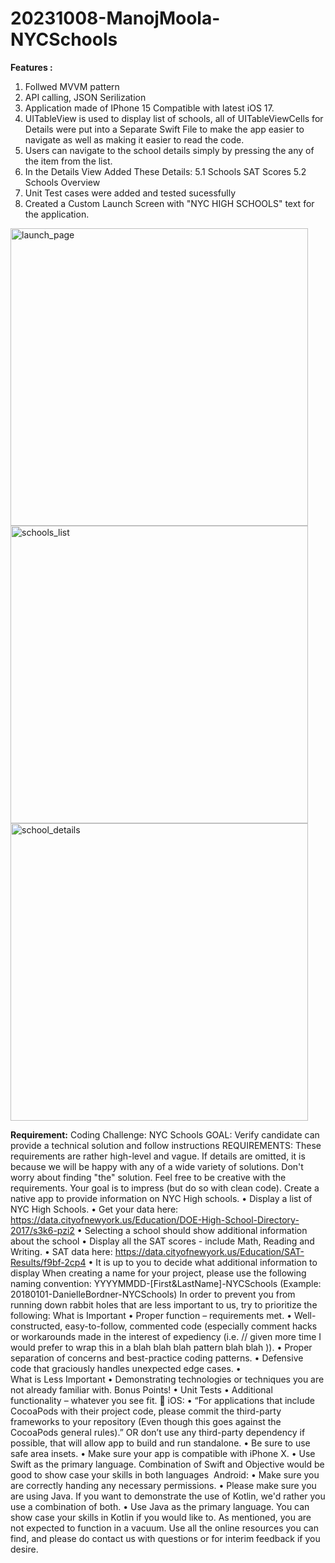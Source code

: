 # 20231008-ManojMoola-NYCSchools
**Features :**
1. Follwed MVVM pattern
2. API calling, JSON Serilization
3. Application made of IPhone 15 Compatible with latest iOS 17.
4. UITableView is used to display list of schools, all of UITableViewCells for Details were put into a Separate Swift File to make the app easier to navigate as well as making it easier to read the code.
5. Users can navigate to the school details simply by pressing the any of the item from the list.
6. In the Details View Added These Details:
5.1 Schools SAT Scores
5.2 Schools Overview  
7. Unit Test cases were added and tested sucessfully
8. Created a Custom Launch Screen with "NYC HIGH SCHOOLS" text for the application.

<img width="476" alt="launch_page" src="https://github.com/manojreddymoola430/20231008-ManojMoola-NYCSchools/assets/120790392/880f6c37-ef7a-4fe7-8574-7b41613df63c">
<img width="476" alt="schools_list" src="https://github.com/manojreddymoola430/20231008-ManojMoola-NYCSchools/assets/120790392/0943aff8-ab77-458f-81fe-41ed60b3cc06">
<img width="476" alt="school_details" src="https://github.com/manojreddymoola430/20231008-ManojMoola-NYCSchools/assets/120790392/f634b9d6-3fc2-49d7-9021-715d083fc9bf">



**Requirement:**
Coding Challenge: NYC Schools
GOAL: Verify candidate can provide a technical solution and follow instructions
REQUIREMENTS:
These requirements are rather high-level and vague. If details are omitted, it is because we will be happy with any of a wide variety of solutions. Don't worry about finding "the" solution. Feel free to be creative with the requirements. Your goal is to impress (but do so with clean code).
Create a native app to provide information on NYC High schools.
	•	Display a list of NYC High Schools. 
	•	Get your data here: https://data.cityofnewyork.us/Education/DOE-High-School-Directory-2017/s3k6-pzi2
	•	Selecting a school should show additional information about the school 
	•	Display all the SAT scores - include Math, Reading and Writing. 
	•	SAT data here: https://data.cityofnewyork.us/Education/SAT-Results/f9bf-2cp4
	•	It is up to you to decide what additional information to display
When creating a name for your project, please use the following naming convention:
YYYYMMDD-[First&LastName]-NYCSchools (Example: 20180101-DanielleBordner-NYCSchools)
In order to prevent you from running down rabbit holes that are less important to us, try to prioritize the following:
What is Important
	•	Proper function – requirements met.
	•	Well-constructed, easy-to-follow, commented code (especially comment hacks or workarounds made in the interest of expediency (i.e. // given more time I would prefer to wrap this in a blah blah blah pattern blah blah )).
	•	Proper separation of concerns and best-practice coding patterns.
	•	Defensive code that graciously handles unexpected edge cases.
	•	
What is Less Important
	•	Demonstrating technologies or techniques you are not already familiar with.
Bonus Points!
	•	Unit Tests
	•	Additional functionality – whatever you see fit.

iOS:
	•	 “For applications that include CocoaPods with their project code, please commit the third-party frameworks to your repository (Even though this goes against the CocoaPods general rules).”  OR don’t use any third-party dependency if possible, that will allow app to build and run standalone.
	•	Be sure to use safe area insets.
	•	Make sure your app is compatible with iPhone X.
	•	Use Swift as the primary language. Combination of Swift and Objective would be good to show case your skills in both languages 
Android:
	•	Make sure you are correctly handing any necessary permissions.
	•	Please make sure you are using Java. If you want to demonstrate the use of Kotlin, we'd rather you use a combination of both.
	•	Use Java as the primary language. You can show case your skills in Kotlin if you would like to.
As mentioned, you are not expected to function in a vacuum. Use all the online resources you can find, and please do contact us with questions or for interim feedback if you desire. 
